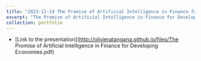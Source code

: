 ```yaml
---
title: "2023-12-19 The Promise of Artificial Intelligence in Finance for Developing Economies"
excerpt: "The Promise of Artificial Intelligence in Finance for Developing Economies"
collection: portfolio
--- 
```


* [Link to the presentation](http://olivieratangana.github.io/files/The Promise of Artificial Intelligence in Finance for Developing Economies.pdf)
